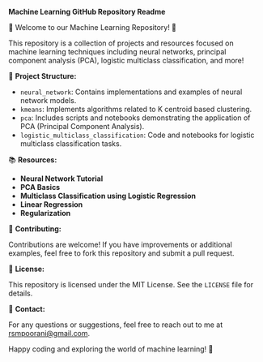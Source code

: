 **Machine Learning GitHub Repository Readme**

🤖 Welcome to our Machine Learning Repository! 🚀

This repository is a collection of projects and resources focused on machine learning techniques including neural networks, principal component analysis (PCA), logistic multiclass classification, and more!

📁 **Project Structure:**

- `neural_network`: Contains implementations and examples of neural network models.
- `kmeans`: Implements algorithms related to K centroid based clustering.
- `pca`: Includes scripts and notebooks demonstrating the application of PCA (Principal Component Analysis).
- `logistic_multiclass_classification`: Code and notebooks for logistic multiclass classification tasks.

📚 **Resources:**

- **Neural Network Tutorial**
- **PCA Basics**
- **Multiclass Classification using Logistic Regression**
- **Linear Regression**
- **Regularization**

🚀 **Contributing:**

Contributions are welcome! If you have improvements or additional examples, feel free to fork this repository and submit a pull request.

📝 **License:**

This repository is licensed under the MIT License. See the `LICENSE` file for details.

📧 **Contact:**

For any questions or suggestions, feel free to reach out to me at rsmpoorani@gmail.com.

Happy coding and exploring the world of machine learning! 🌟
